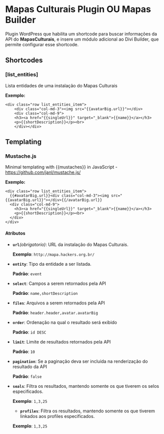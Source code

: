 # Mapas Culturais Plugin OU Mapas Builder

Plugin WordPress que habilita um shortcode para buscar informações da API do **MapasCulturais**, e insere um módulo adicional ao Divi Builder, que permite configurar esse shortcode.

## Shortcodes
### [list_entities] 
Lista entidades de uma instalação do Mapas Culturais

**Exemplo:**
```
<div class="row list_entities_item">
    <div class="col-md-3"><img src="{{avatarBig.url}}"></div>
    <div class="col-md-9">
    <h3><a href="{{singleUrl}}" target="_blank">{{name}}</a></h3>
    <p>{{shortDescription}}</p><br>
    </div></div>
```

## Templating
### Mustache.js
Minimal templating with {{mustaches}} in JavaScript - https://github.com/janl/mustache.js/

**Exemplo:**
```
<div class="row list_entities_item">
  {{#avatarBig.url}}<div class="col-md-3"><img src="{{avatarBig.url}}"></div>{{/avatarBig.url}}
  <div class="col-md-9">
    <h3><a href="{{singleUrl}}" target="_blank">{{name}}</a></h3>
    <p>{{shortDescription}}</p><br>
  </div>
</div>
```

#### Atributos
- **`url`***(obrigatorio)*: 
	URL da instalação do Mapas Culturais.
 
	**Exemplo**: `http://mapa.hackers.org.br/`

- **`entity`**: 
	Tipo da entidade a ser listada. 

	**Padrão**: `event`
   
- **`select`**:
	Campos a serem retornados pela API
    
    **Padrão**: `name,shortDescription`
    
- **`files`**:
	Arquivos a serem retornados pela API
    
    **Padrão**: `header.header,avatar.avatarBig`
    
- **`order`**: 
	Ordenação na qual o resultado será exibido
	
    **Padrão**: `id DESC`
    
- **`limit`**: 
	Limite de resultados retornados pela API
    
    **Padrão**: `10`
    
- **`pagination`**:
	Se a paginação deva ser incluida na renderização do resultado da API
    
    **Padrão**: `false`
    
- **`seals`**:
	Filtra os resultados, mantendo somente os que tiverem os selos especificados.
    
    **Exemplo**: `1,3,25`
    
   - **`profiles`**:
	Filtra os resultados, mantendo somente os que tiverem linkados aos profiles especificados.
    
    **Exemplo**: `1,3,25`
